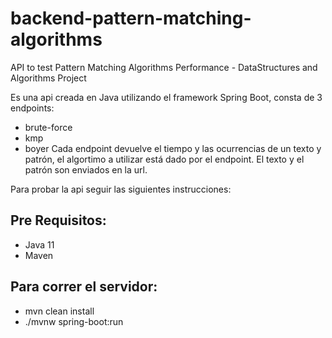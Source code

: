 # backend-pattern-matching-algorithms

API to test Pattern Matching Algorithms Performance - DataStructures and Algorithms Project

Es una api creada en Java utilizando el framework Spring Boot, consta de 3 endpoints:
 - brute-force
 - kmp
 - boyer
Cada endpoint devuelve el tiempo y las ocurrencias de un texto y patrón, el algortimo a utilizar está dado por el endpoint. El texto y el patrón son enviados en la url.

Para probar la api seguir las siguientes instrucciones:

## Pre Requisitos:
 - Java 11
 - Maven

## Para correr el servidor:
 - mvn clean install
 - ./mvnw spring-boot:run

